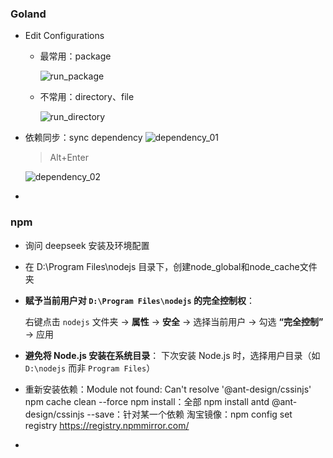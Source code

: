 ### Goland

- Edit Configurations

  - 最常用：package

    ![run_package](E:\gothmslee\go-junior\document\operation\run_package.jpg)

  - 不常用：directory、file

    ![run_directory](E:\gothmslee\go-junior\document\operation\run_directory.jpg)

- 依赖同步：sync dependency
  ![dependency_01](E:\gothmslee\go-junior\document\operation\dependency_01.jpg)

  > Alt+Enter

  ![dependency_02](E:\gothmslee\go-junior\document\operation\dependency_02.jpg)
  
- 

### npm

- 询问 deepseek 安装及环境配置

- 在 D:\Program Files\nodejs 目录下，创建node_global和node_cache文件夹

- **赋予当前用户对 `D:\Program Files\nodejs` 的完全控制权**：
  
  右键点击 `nodejs` 文件夹 → **属性** → **安全** → 选择当前用户 → 勾选 **“完全控制”** → 应用
  
- **避免将 Node.js 安装在系统目录**：
  下次安装 Node.js 时，选择用户目录（如 `D:\nodejs` 而非 `Program Files`）
  
- 重新安装依赖：Module not found: Can't resolve '@ant-design/cssinjs'
  npm cache clean --force
  npm install：全部
  npm install antd @ant-design/cssinjs --save：针对某一个依赖
  淘宝镜像：npm config set registry https://registry.npmmirror.com/
  
- 

